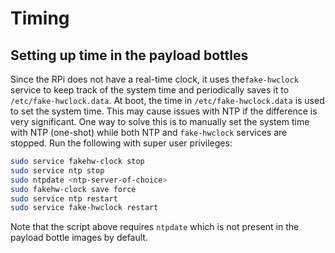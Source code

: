 # Timing

## Setting up time in the payload bottles

Since the RPi does not have a real-time clock, it uses the`fake-hwclock` service to keep track of the system time and periodically saves it to `/etc/fake-hwclock.data`. At boot, the time in `/etc/fake-hwclock.data` is used to set the system time. This may cause issues with NTP if the difference is very significant. One way to solve this is to manually set the system time with NTP (one-shot) while both NTP and `fake-hwclock` services are stopped. Run the following with super user privileges: 

```sh
sudo service fakehw-clock stop
sudo service ntp stop
sudo ntpdate <ntp-server-of-choice>
sudo fakehw-clock save force
sudo service ntp restart
sudo service fake-hwclock restart
```
Note that the script above requires `ntpdate` which is not present in the payload bottle images by default.

